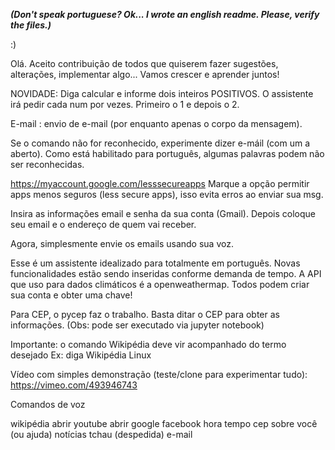 ***(Don't speak portuguese? Ok... I wrote an english readme. Please, verify the files.)***

:)

Olá. Aceito contribuição de todos que quiserem fazer sugestões, alterações, implementar algo...
Vamos crescer e aprender juntos!

NOVIDADE: Diga calcular e informe dois inteiros POSITIVOS. O assistente irá pedir cada num por vezes. Primeiro o 1 e depois o 2.

E-mail : envio de e-mail (por enquanto apenas o corpo da mensagem). 

Se o comando não for reconhecido, experimente dizer e-máil (com um a aberto). Como está habilitado para português, algumas palavras podem não ser 
reconhecidas.

https://myaccount.google.com/lesssecureapps Marque a opção permitir apps menos seguros (less secure apps), isso evita erros ao enviar sua msg.

Insira as informações email e senha da sua conta (Gmail). Depois coloque seu email e o endereço de quem vai receber. 

Agora, simplesmente envie os emails usando sua voz.


Esse é um assistente idealizado para totalmente em português. Novas funcionalidades estão sendo inseridas conforme demanda de tempo.
A API que uso para dados climáticos é a openweathermap. Todos podem criar sua conta e obter uma chave!

Para CEP, o pycep faz o trabalho. Basta ditar o CEP para obter as informações.
(Obs: pode ser executado via jupyter notebook)

Importante: o comando Wikipédia deve vir acompanhado do termo desejado
Ex: diga Wikipédia Linux

Vídeo com simples demonstração (teste/clone para experimentar tudo): https://vimeo.com/493946743

Comandos de voz

wikipédia
abrir youtube
abrir google
facebook
hora
tempo
cep
sobre você (ou ajuda)
notícias
tchau (despedida)
e-mail




